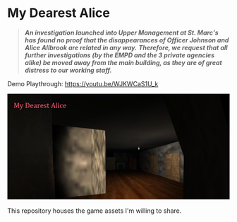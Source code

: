 # My Dearest Alice 


> _**An investigation launched into Upper Management at St. Marc's has found no proof that the disappearances of Officer Johnson and Alice Allbrook are related in any way.**_
> _**Therefore, we request that all further investigations (by the EMPD and the 3 private agencies alike) be moved away from the main building, as they are of great distress to our working staff.**_

Demo Playthrough: https://youtu.be/WJKWCaS1U_k
 
![My Dearest Alice](images/MDA.png)



This repository houses the game assets I'm willing to share.
